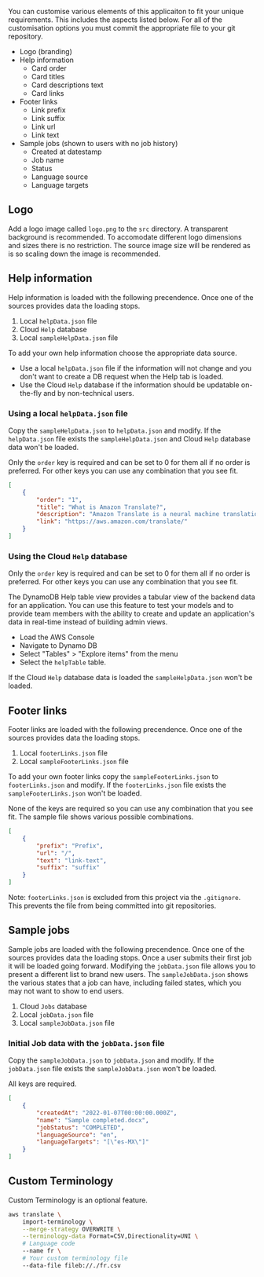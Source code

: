 <!--
Copyright Amazon.com, Inc. or its affiliates. All Rights Reserved.
SPDX-License-Identifier: MIT-0
-->

You can customise various elements of this applicaiton to fit your unique requirements. This includes the aspects listed below. For all of the customisation options you must commit the appropriate file to your git repository. 

- Logo (branding)
- Help information
    - Card order
    - Card titles
    - Card descriptions text
    - Card links
- Footer links
    - Link prefix
    - Link suffix
    - Link url
    - Link text
- Sample jobs (shown to users with no job history)
    - Created at datestamp
    - Job name
    - Status
    - Language source
    - Language targets

## Logo

Add a logo image called `logo.png` to the `src` directory. A transparent background is recommended. To accomodate different logo dimensions and sizes there is no restriction. The source image size will be rendered as is so scaling down the image is recommended.

## Help information

Help information is loaded with the following precendence. Once one of the sources provides data the loading stops. 

1. Local `helpData.json` file
1. Cloud `Help` database
1. Local `sampleHelpData.json` file

To add your own help information choose the appropriate data source.

- Use a local `helpData.json` file if the information will not change and you don't want to create a DB request when the Help tab is loaded.
- Use the Cloud `Help` database if the information should be updatable on-the-fly and by non-technical users.

### Using a local `helpData.json` file

Copy the `sampleHelpData.json` to `helpData.json` and modify. If the `helpData.json` file exists the `sampleHelpData.json` and Cloud `Help` database data won't be loaded. 

Only the `order` key is required and can be set to 0 for them all if no order is preferred. For other keys you can use any combination that you see fit. 

```json
[
	{
		"order": "1",
		"title": "What is Amazon Translate?",
		"description": "Amazon Translate is a neural machine translation service that delivers fast, high-quality, affordable, and customizable language translation. Neural machine translation is a form of language translation automation that uses deep learning models to deliver more accurate and more natural sounding translation than traditional statistical and rule-based translation algorithms. With Amazon Translate, you can localize content such as websites and applications for your diverse users, easily translate large volumes of text for analysis, and efficiently enable cross-lingual communication between users. Intento recently ranked Amazon Translate as the top machine translation provider in 2020 across 14 language pairs, 16 industry sectors and 8 content types.",
		"link": "https://aws.amazon.com/translate/"
	}
]
```

### Using the Cloud `Help` database

Only the `order` key is required and can be set to 0 for them all if no order is preferred. For other keys you can use any combination that you see fit. 

The DynamoDB Help table view provides a tabular view of the backend data for an application. You can use this feature to test your models and to provide team members with the ability to create and update an application's data in real-time instead of building admin views. 

- Load the AWS Console
- Navigate to Dynamo DB
- Select "Tables" > "Explore items" from the menu
- Select the `helpTable` table.

If the Cloud `Help` database data is loaded the `sampleHelpData.json` won't be loaded. 

## Footer links

Footer links are loaded with the following precendence. Once one of the sources provides data the loading stops. 

<!-- 1. Local `footerLinks.json` file
1. Cloud `footerlinks` database
1. Local `sampleFooterLinks.json` file -->

1. Local `footerLinks.json` file
1. Local `sampleFooterLinks.json` file

To add your own footer links copy the `sampleFooterLinks.json` to `footerLinks.json` and modify. If the `footerLinks.json` file exists the `sampleFooterLinks.json` won't be loaded. 

None of the keys are required so you can use any combination that you see fit. The sample file shows various possible combinations. 

```json
[
	{
		"prefix": "Prefix",
		"url": "/",
		"text": "link-text",
		"suffix": "suffix"
	}
]
```

Note: `footerLinks.json` is excluded from this project via the `.gitignore`. This prevents the file from being committed into git repositories.

## Sample jobs

Sample jobs are loaded with the following precendence. Once one of the sources provides data the loading stops. Once a user submits their first job it will be loaded going forward. Modifying the `jobData.json` file allows you to present a different list to brand new users. The `sampleJobData.json` shows the various states that a job can have, including failed states, which you may not want to show to end users.

1. Cloud `Jobs` database
1. Local `jobData.json` file
1. Local `sampleJobData.json` file

### Initial Job data with the `jobData.json` file

Copy the `sampleJobData.json` to `jobData.json` and modify. If the `jobData.json` file exists the `sampleJobData.json` won't be loaded. 

All keys are required.

```json
[
	{
		"createdAt": "2022-01-07T00:00:00.000Z",
		"name": "Sample completed.docx",
		"jobStatus": "COMPLETED",
		"languageSource": "en",
		"languageTargets": "[\"es-MX\"]"
	}
]
```

## Custom Terminology

Custom Terminology is an optional feature.

```sh
aws translate \
	import-terminology \
	--merge-strategy OVERWRITE \
	--terminology-data Format=CSV,Directionality=UNI \
	# Language code
	--name fr \
	# Your custom terminology file
	--data-file fileb://./fr.csv
```